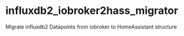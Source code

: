 # influxdb2_iobroker2hass_migrator
Migrate influxdb2 Datapoints from iobroker to HomeAssistant structure
